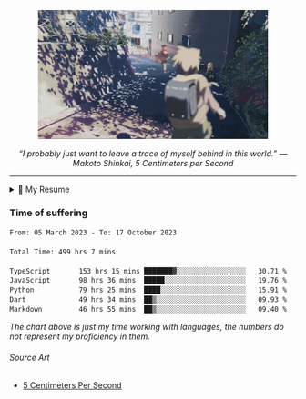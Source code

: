 <p align="center"><img src="asset/header.jpg" width="80%"/></p>
<p align="center"><i>“I probably just want to leave a trace of myself behind in this world.” ― Makoto Shinkai, 5 Centimeters per Second</i></p>

---

<details>
  <summary>📃 My Resume</summary>

### Education

- 📖 **Computer Science**\
📆 10/2021 - present\
📍 **Thang Long University** - Hoang Mai, Hanoi, Vietnam

### Experience

<img align="right" src="https://img.shields.io/badge/Next.js-black?style=flat&logo=next.js&logoColor=white"/>
<img align="right" src="https://img.shields.io/badge/Ant_Design-ant?style=flat&logo=antdesign&logoColor=white&color=%230170FE"/>
<img align="right" src="https://img.shields.io/badge/node.js-6DA55F?style=flat&logo=node.js&logoColor=white"/>


- 👨‍💻 **Frontend Web Intern**\
📆 07/2023 - present\
📍 **MQ ICT Solutions** - Hoang Mai, Hanoi, Vietnam
  
<!--
## Skills

<img align="right" src="https://img.shields.io/badge/Python-3776AB?logo=python&logoColor=white" />


**Programming**

<img align="right" src="https://img.shields.io/badge/Windows-0078D6?logo=windows&logoColor=white" />
-->

</details>

### Time of suffering

<!--START_SECTION:waka-->

```txt
From: 05 March 2023 - To: 17 October 2023

Total Time: 499 hrs 7 mins

TypeScript       153 hrs 15 mins ███████▓░░░░░░░░░░░░░░░░░   30.71 %
JavaScript       98 hrs 36 mins  █████░░░░░░░░░░░░░░░░░░░░   19.76 %
Python           79 hrs 25 mins  ████░░░░░░░░░░░░░░░░░░░░░   15.91 %
Dart             49 hrs 34 mins  ██▒░░░░░░░░░░░░░░░░░░░░░░   09.93 %
Markdown         46 hrs 55 mins  ██▒░░░░░░░░░░░░░░░░░░░░░░   09.40 %
```

<!--END_SECTION:waka-->

_The chart above is just my time working with languages, the numbers do not represent my proficiency in them._

###### Source Art

-  [5 Centimeters Per Second](https://wallhaven.cc/w/nrowq1)

